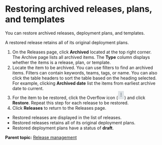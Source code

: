 # Restoring archived releases, plans, and templates

You can restore archived releases, deployment plans, and templates.

A restored release retains all of its original deployment plans.

1.   On the Releases page, click **Archived** located at the top right corner. The Archive page lists all archived items. The **Type** column displays whether the items is a release, plan, or template.
2.   Locate the item to be archived. You can use filters to find an archived items. Filters can contain keywords, teams, tags, or name. You can also click the table headers to sort the table based on the heading selected. For example, clicking **Archived date** list the items from earliest archive date to current.
3.   For the item to be restored, click the Overflow icon \(![](../images/seq-select.png)\) and click **Restore**. Repeat this step for each release to be restored.
4.   Click **Releases** to return to the Releases page. 

-   Restored releases are displayed in the list of releases.
-   Restored releases retains all of its original deployment plans.
-   Restored deployment plans have a status of **draft**.

**Parent topic:** [Release management](../../com.ibm.crelease.doc/topics/c_node_releases.md)

